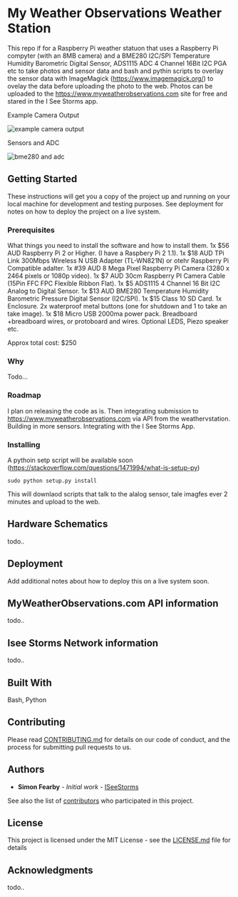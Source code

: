 # My Weather Observations Weather Station 

This repo if for a Raspberry Pi weather statuon that uses a Raspberry Pi compyter (with an 8MB camera) and a BME280 I2C/SPI Temperature Humidity Barometric Digital Sensor, ADS1115 ADC 4 Channel 16Bit I2C PGA etc to take photos and sensor data and bash and pythin scripts to overlay the sensor data with ImageMagick (https://www.imagemagick.org/) to ovelay the data before uploading the photo to the web.  Photos can be uploaded to the https://www.myweatherobservations.com site for free and stared in the I See Storms app.

Example Camera Output

![example camera output](https://www.myweatherobservations.com/github/camera.png)

Sensors and ADC

![bme280 and adc](https://www.myweatherobservations.com/github/sensors.jpg)

## Getting Started

These instructions will get you a copy of the project up and running on your local machine for development and testing purposes. See deployment for notes on how to deploy the project on a live system.

### Prerequisites

What things you need to install the software and how to install them.
1x $56 AUD Raspberry Pi 2 or Higher. (I have a Raspbery Pi 2 1.1).
1x $18 AUD TPi Link 300Mbps Wireless N USB Adapter (TL-WN821N) or otehr Raspberry Pi Compatible adalter.
1x #39 AUD 8 Mega Pixel Raspberry Pi Camera (3280 x 2464 pixels or 1080p video).
1x $7 AUD 30cm Raspberry PI Camera Cable (15Pin FFC FPC Flexible Ribbon Flat).
1x $5 ADS1115 4 Channel 16 Bit I2C Analog to Digital Sensor.
1x $13 AUD BME280 Temperature Humidity Barometric Pressure Digital Sensor (I2C/SPI).
1x $15 Class 10 SD Card.
1x Enclosure.
2x waterproof metal buttons (one for shutdown and 1 to take an take image).
1x $18 Micro USB 2000ma power pack.
Breadboard +breadboard wires, or protoboard and wires.
Optional LEDS, Piezo speaker etc.

Approx total cost: $250

### Why

Todo...

### Roadmap

I plan on releasing the code as is. 
Then integrating submission to https://www.myweatherobservations.com via API from the weathervstation.
Building in more sensors. 
Integrating with the I See Storms App.

### Installing

A pythoin setp script will be available soon (https://stackoverflow.com/questions/1471994/what-is-setup-py)
 
```
sudo python setup.py install
```

This will downlaod scripts that talk to the alalog sensor, tale imagfes ever 2 minutes and upload to the web. 

## Hardware Schematics

todo..


## Deployment

Add additional notes about how to deploy this on a live system soon.

## MyWeatherObservations.com API information

todo..

## Isee Storms Network information

todo..

## Built With

Bash, Python

## Contributing

Please read [CONTRIBUTING.md](https://gist.github.com/PurpleBooth/b24679402957c63ec426) for details on our code of conduct, and the process for submitting pull requests to us.


## Authors

* **Simon Fearby** - *Initial work* - [ISeeStorms](https://github.com/iseestorms)

See also the list of [contributors](https://github.com/iseestorms?tab=contributors) who participated in this project.

## License

This project is licensed under the MIT License - see the [LICENSE.md](LICENSE.md) file for details

## Acknowledgments

todo..
